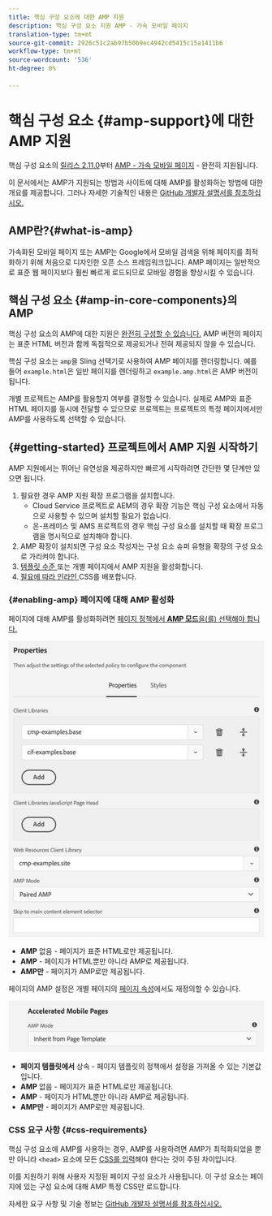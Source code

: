 ```yaml
---
title: 핵심 구성 요소에 대한 AMP 지원
description: 핵심 구성 요소 지원 AMP - 가속 모바일 페이지
translation-type: tm+mt
source-git-commit: 2926c51c2ab97b50b9ec4942cd5415c15a1411b6
workflow-type: tm+mt
source-wordcount: '536'
ht-degree: 0%

---
```



# 핵심 구성 요소 {#amp-support}에 대한 AMP 지원

핵심 구성 요소의 [릴리스 2.11.0](/help/versions.md)부터 [AMP - 가속 모바일 페이지](https://developers.google.com/amp) - 완전히 지원됩니다.

이 문서에서는 AMP가 지원되는 방법과 사이트에 대해 AMP를 활성화하는 방법에 대한 개요를 제공합니다. 그러나 자세한 기술적인 내용은 [GitHub 개발자 설명서를 참조하십시오.](https://github.com/adobe/aem-core-wcm-components/tree/master/extensions/amp)

## AMP란?{#what-is-amp}

가속화된 모바일 페이지 또는 AMP는 Google에서 모바일 검색을 위해 페이지를 최적화하기 위해 처음으로 디자인한 오픈 소스 프레임워크입니다. AMP 페이지는 일반적으로 표준 웹 페이지보다 훨씬 빠르게 로드되므로 모바일 경험을 향상시킬 수 있습니다.

## 핵심 구성 요소 {#amp-in-core-components}의 AMP

핵심 구성 요소의 AMP에 대한 지원은 [완전히 구성할 수 있습니다.](#enabling-amp) AMP 버전의 페이지는 표준 HTML 버전과 함께 독점적으로 제공되거나 전혀 제공되지 않을 수 있습니다.

핵심 구성 요소는 `amp`을 Sling 선택기로 사용하여 AMP 페이지를 렌더링합니다. 예를 들어 `example.html`은 일반 페이지를 렌더링하고 `example.amp.html`은 AMP 버전이 됩니다.

개별 프로젝트는 AMP를 활용할지 여부를 결정할 수 있습니다. 실제로 AMP와 표준 HTML 페이지를 동시에 전달할 수 있으므로 프로젝트는 프로젝트의 특정 페이지에서만 AMP를 사용하도록 선택할 수 있습니다.

## {#getting-started} 프로젝트에서 AMP 지원 시작하기

AMP 지원에서는 뛰어난 유연성을 제공하지만 빠르게 시작하려면 간단한 몇 단계만 있으면 됩니다.

1. 필요한 경우 AMP 지원 확장 프로그램을 설치합니다.
   * Cloud Service 프로젝트로 AEM의 경우 확장 기능은 핵심 구성 요소에서 자동으로 사용할 수 있으며 설치할 필요가 없습니다.
   * 온-프레미스 및 AMS 프로젝트의 경우 핵심 구성 요소를 설치할 때 확장 프로그램을 명시적으로 설치해야 합니다.
1. AMP 확장이 설치되면 구성 요소 작성자는 구성 요소 슈퍼 유형을 확장의 구성 요소로 가리켜야 합니다.
1. [템플릿 수준 ](#enabling-amp) 또는 개별 페이지에서 AMP 지원을 활성화합니다.
1. [필요에 따라 인라인 ](#css-requirements) CSS를 배포합니다.

### {#enabling-amp} 페이지에 대해 AMP 활성화

페이지에 대해 AMP를 활성화하려면 [페이지 정책에서 **AMP 모드**&#x200B;을(를) 선택해야 합니다.](https://docs.adobe.com/content/help/en/experience-manager-cloud-service/sites/authoring/features/templates.html#editing-a-template-page-policy-template-author-developer)

![AMP 페이지 정책 옵션](/help/assets/amp-policy.png)

* **AMP**  없음 - 페이지가 표준 HTML로만 제공됩니다.
* **AMP**  - 페이지가 HTML뿐만 아니라 AMP로 제공됩니다.
* **AMP만**  - 페이지가 AMP로만 제공됩니다.

페이지의 AMP 설정은 개별 페이지의 [페이지 속성](https://docs.adobe.com/content/help/en/experience-manager-cloud-service/sites/authoring/fundamentals/page-properties.html)에서도 재정의할 수 있습니다.

![AMP 페이지 속성](/help/assets/amp-page-properties.png)

* **페이지 템플릿에서**  상속 - 페이지 템플릿의 정책에서 설정을 가져올 수 있는 기본값입니다.
* **AMP**  없음 - 페이지가 표준 HTML로만 제공됩니다.
* **AMP**  - 페이지가 HTML뿐만 아니라 AMP로 제공됩니다.
* **AMP만**  - 페이지가 AMP로만 제공됩니다.

### CSS 요구 사항 {#css-requirements}

핵심 구성 요소에 AMP를 사용하는 경우, AMP를 사용하려면 AMP가 최적화되었을 뿐만 아니라 `<head>` 요소에 모든 [CSS를 입력](including-clientlibs.md#inlining)해야 한다는 것이 주된 차이입니다.

이를 지원하기 위해 사용자 지정된 페이지 구성 요소가 사용됩니다. 이 구성 요소는 페이지에 있는 구성 요소에 대해 AMP 특정 CSS만 로드합니다.

자세한 요구 사항 및 기술 정보는 [GitHub 개발자 설명서를 참조하십시오.](https://github.com/adobe/aem-core-wcm-components/tree/master/extensions/amp)

